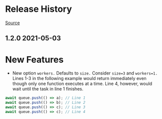 # Release History

[Source](https://github.com/palantir/plottable/wiki/Release-Notes-Template)

## 1.2.0 2021-05-03

# New Features

- New option `workers.` Defaults to `size.` Consider `size=3` and `workers=1.` Lines 1-3 in the following example would return immediately even though only one function executes at a time. Line 4, however, would wait until the task in line 1 finishes.

```js
await queue.push(() => a); // Line 1
await queue.push(() => b); // Line 2
await queue.push(() => c); // Line 3
await queue.push(() => c); // Line 4
```
